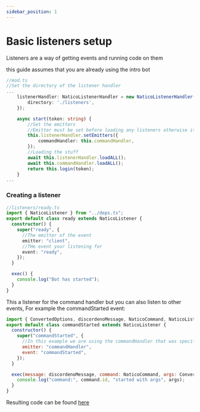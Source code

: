 ```yaml
---
sidebar_position: 1
---
```


# Basic listeners setup

Listeners are a way of getting events and running code on them

this guide assumes that you are already using the intro bot

```ts
//mod.ts
//Set the directory of the listener handler
...
	listenerHandler: NaticoListenerHandler = new NaticoListenerHandler(this, {
		directory: './listeners',
	});

	async start(token: string) {
        //Set the emitters
        //Emitter must be set before loading any listeners otherwise it will cause errors
		this.listenerHandler.setEmitters({
			commandHandler: this.commandHandler,
		});
        //Loading the stuff
		await this.listenerHandler.loadALL();
		await this.commandHandler.loadALL();
		return this.login(token);
	}
...

```

### Creating a listener

```ts
//listeners/ready.ts
import { NaticoListener } from "../deps.ts";
export default class ready extends NaticoListener {
  constructor() {
    super("ready", {
      //The emitter of the event
      emitter: "client",
      //THe event your listening for
      event: "ready",
    });
  }

  exec() {
    console.log("Bot has started");
  }
}
```

This a listener for the command handler but you can also listen to other events, For example the commandStarted event:

```js
import { ConvertedOptions, discordenoMessage, NaticoCommand, NaticoListener } from "../deps.ts";
export default class commandStarted extends NaticoListener {
  constructor() {
    super("commandStarted", {
      //In this example we are using the commandHandler that was specified in the mod.ts
      emitter: "commandHandler",
      event: "commandStarted",
    });
  }

  exec(message: discordenoMessage, command: NaticoCommand, args: ConvertedOptions) {
    console.log("command:", command.id, "started with args", args);
  }
}
```

Resulting code can be found [here](https://github.com/naticoo/examplebot/tree/main/basic-listeners)

